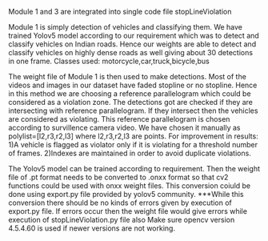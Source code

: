 Module 1 and 3 are integrated into single code file stopLineViolation

Module 1 is simply detection of vehicles and classifying them. We have trained Yolov5 model according to our requirement which was to detect and classify vehicles on Indian roads. Hence our weights are able to detect and classify vehicles on highly dense roads as well giving about 30 detections in one frame. Classes used: motorcycle,car,truck,bicycle,bus

The weight file of Module 1 is then used to make detections. Most of the videos and images in our dataset have faded stopline or no stopline. Hence in this method we are choosing a reference parallelogram which could be considered as a violation zone. The detections got are checked if they are intersecting with reference parallelogram. If they intersect then the vehicles are considered as violating. This reference parallelogram is chosen according to survillence camera video. We have chosen it manually as polylist=[l2,r3,r2,l3] where l2,r3,r2,l3 are points. 
For improvement in results:
	1)A vehicle is flagged as violator only if it is violating for a threshold number of frames.
	2)Indexes are maintained in order to avoid duplicate violations.
	
The Yolov5 model can be trained according to requirement. Then the weight file of .pt format needs to be converted to .onxx format so that cv2 functions could be used with onxx weight files. This conversion coiuld be done using export.py file provided by yolov5 community.
***While this conversion there should be no kinds of errors given by execution of export.py file. If errors occur then the weight file would give errors while execution of stopLineViolation.py file also
Make sure opencv version 4.5.4.60 is used if newer versions are not working.
